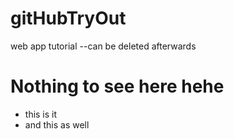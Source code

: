 # gitHubTryOut
web app tutorial --can be deleted afterwards


# Nothing to see here hehe

- this is it
- and this as well